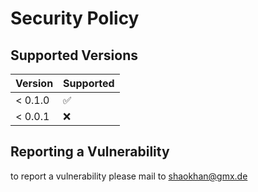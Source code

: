 # Security Policy

## Supported Versions


| Version | Supported          |
| ------- | ------------------ |
| < 0.1.0 | :white_check_mark: |
| < 0.0.1   | :x:                |

## Reporting a Vulnerability

to report a vulnerability please mail to shaokhan@gmx.de
